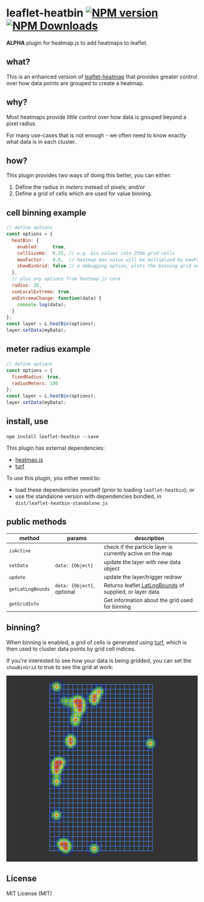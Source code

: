# leaflet-heatbin [![NPM version][npm-image]][npm-url] [![NPM Downloads][npm-downloads-image]][npm-url]

**ALPHA** plugin for heatmap.js to add heatmaps to leaflet.

## what?
This is an enhanced version of
[leaflet-heatmap](https://www.patrick-wied.at/static/heatmapjs/example-heatmap-leaflet.html) that provides greater
control over how data points are grouped to create a heatmap.

## why?
Most heatmaps provide little control over how data is grouped beyond a pixel radius.

For many use-cases that is not enough - we often need to know exactly what data is in each cluster.

## how?
This plugin provides two ways of doing this better, you can either:

1. Define the radius in *meters* instead of pixels; and/or
2. Define a grid of cells which are used for value binning.

## cell binning example
```javascript
// define options
const options = {
  heatBin: {
    enabled:     true,
    cellSizeKm:  0.25, // e.g. bin values into 250m grid cells
    maxFactor:   0.8,  // heatmap max value will be multiplied by maxFactor
    showBinGrid: false // a debugging option, plots the binning grid on the map*
  },
  // plus any options from heatmap.js core
  radius: 20,
  useLocalExtrema: true,
  onExtremaChange: function(data) {
    console.log(data);
  }
};
const layer = L.heatBin(options);
layer.setData(myData);
```

## meter radius example
```javascript
// define options
const options = {
  fixedRadius: true,
  radiusMeters: 100
};
const layer = L.heatBin(options);
layer.setData(myData);
```

## install, use

`npm install leaflet-heatbin --save`

This plugin has external dependencies:
- [heatmap.js](https://github.com/pa7/heatmap.js)
- [turf](https://github.com/Turfjs/turf)

To use this plugin, you either need to:
 - load these dependencies yourself (prior to loading `leaflet-heatbin`); or
 - use the standalone version with dependencies bundled, in `dist/leaflet-heatbin-standalone.js`

## public methods

|method|params|description|
|---|---|---|
|`isActive`||check if the particle layer is currently active on the map|
|`setData`|`data: {Object}`|update the layer with new data object|
|`update`||update the layer/trigger redraw|
|`getLatLngBounds`|`data: {Object}`, optional|Returns leaflet [LatLngBounds](https://leafletjs.com/reference-1.3.2.html#latlngbounds) of supplied, or layer data|
|`getGridInfo`||Get information about the grid used for binning|

## binning?
When binning is enabled, a grid of cells is generated using
[turf](https://github.com/Turfjs/turf), which is then used to cluster data points by grid cell indices.

If you're interested to see how your data is being gridded, you can set the `showBinGrid`
to true to see the grid at work:

![Screenshot](/screenshots/grid.png?raw=true)

## License
MIT License (MIT)

[npm-image]: https://badge.fury.io/js/leaflet-heatbin.svg
[npm-url]: https://www.npmjs.com/package/leaflet-heatbin
[npm-downloads-image]: https://img.shields.io/npm/dt/leaflet-heatbin.svg